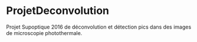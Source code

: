 # ProjetDeconvolution
Projet Supoptique 2016 de déconvolution et détection pics dans des images de microscopie photothermale.
